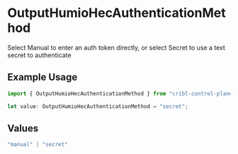 # OutputHumioHecAuthenticationMethod

Select Manual to enter an auth token directly, or select Secret to use a text secret to authenticate

## Example Usage

```typescript
import { OutputHumioHecAuthenticationMethod } from "cribl-control-plane/models";

let value: OutputHumioHecAuthenticationMethod = "secret";
```

## Values

```typescript
"manual" | "secret"
```